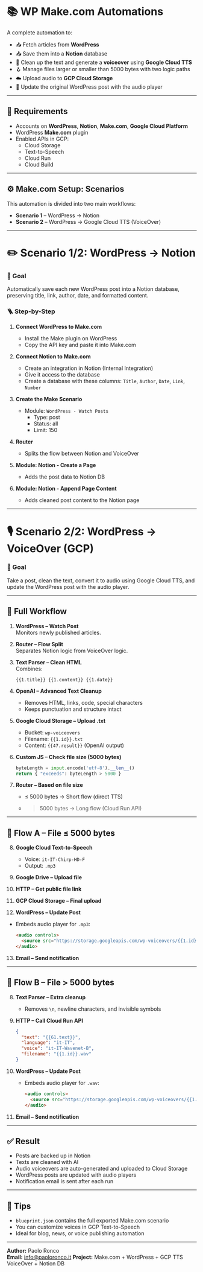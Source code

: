 # 📚 WP Make.com Automations

A complete automation to:
- 📥 Fetch articles from **WordPress**
- 📤 Save them into a **Notion** database
- 🧠 Clean up the text and generate a **voiceover** using **Google Cloud TTS**
- 🪝 Manage files larger or smaller than 5000 bytes with two logic paths
- ☁️ Upload audio to **GCP Cloud Storage**
- 🔁 Update the original WordPress post with the audio player

---

## 🧱 Requirements

- Accounts on **WordPress**, **Notion**, **Make.com**, **Google Cloud Platform**
- WordPress **Make.com** plugin
- Enabled APIs in GCP:
  - Cloud Storage
  - Text-to-Speech
  - Cloud Run
  - Cloud Build

---

## ⚙️ Make.com Setup: Scenarios

This automation is divided into two main workflows:

- **Scenario 1** – WordPress → Notion
- **Scenario 2** – WordPress → Google Cloud TTS (VoiceOver)

---

# ✏️ Scenario 1/2: WordPress → Notion

### 📌 Goal

Automatically save each new WordPress post into a Notion database, preserving title, link, author, date, and formatted content.

### 🪜 Step-by-Step

1. **Connect WordPress to Make.com**
   - Install the Make plugin on WordPress
   - Copy the API key and paste it into Make.com

2. **Connect Notion to Make.com**
   - Create an integration in Notion (Internal Integration)
   - Give it access to the database
   - Create a database with these columns: `Title`, `Author`, `Date`, `Link`, `Number`

3. **Create the Make Scenario**
   - Module: `WordPress - Watch Posts`
     - Type: post
     - Status: all
     - Limit: 150

4. **Router**
   - Splits the flow between Notion and VoiceOver

5. **Module: Notion - Create a Page**
   - Adds the post data to Notion DB

6. **Module: Notion - Append Page Content**
   - Adds cleaned post content to the Notion page

---

# 🎙️ Scenario 2/2: WordPress → VoiceOver (GCP)

### 📌 Goal

Take a post, clean the text, convert it to audio using Google Cloud TTS, and update the WordPress post with the audio player.

---

## 🔁 Full Workflow

1. **WordPress – Watch Post**  
   Monitors newly published articles.

2. **Router – Flow Split**  
   Separates Notion logic from VoiceOver logic.

3. **Text Parser – Clean HTML**  
   Combines:
   ```
   {{1.title}} {{1.content}} {{1.date}}
   ```

4. **OpenAI – Advanced Text Cleanup**
   - Removes HTML, links, code, special characters
   - Keeps punctuation and structure intact

5. **Google Cloud Storage – Upload .txt**
   - Bucket: `wp-voiceovers`
   - Filename: `{{1.id}}.txt`
   - Content: `{{47.result}}` (OpenAI output)

6. **Custom JS – Check file size (5000 bytes)**
   ```python
   byteLength = input.encode('utf-8').__len__()
   return { "exceeds": byteLength > 5000 }
   ```

7. **Router – Based on file size**
   - ≤ 5000 bytes → Short flow (direct TTS)
   - > 5000 bytes → Long flow (Cloud Run API)

---

## 🔽 Flow A – File ≤ 5000 bytes

8. **Google Cloud Text-to-Speech**
   - Voice: `it-IT-Chirp-HD-F`
   - Output: `.mp3`

9. **Google Drive – Upload file**

10. **HTTP – Get public file link**

11. **GCP Cloud Storage – Final upload**

12. **WordPress – Update Post**
   - Embeds audio player for `.mp3`:
     ```html
     <audio controls>
       <source src="https://storage.googleapis.com/wp-voiceovers/{{1.id}}.mp3" type="audio/mpeg">
     </audio>
     ```

13. **Email – Send notification**

---

## 🔼 Flow B – File > 5000 bytes

8. **Text Parser – Extra cleanup**
   - Removes `\n`, newline characters, and invisible symbols

9. **HTTP – Call Cloud Run API**
   ```json
   {
     "text": "{{61.text}}",
     "language": "it-IT",
     "voice": "it-IT-Wavenet-B",
     "filename": "{{1.id}}.wav"
   }
   ```

10. **WordPress – Update Post**
    - Embeds audio player for `.wav`:
      ```html
      <audio controls>
        <source src="https://storage.googleapis.com/wp-voiceovers/{{1.id}}.wav" type="audio/mpeg">
      </audio>
      ```

11. **Email – Send notification**

---

## ✅ Result

- Posts are backed up in Notion
- Texts are cleaned with AI
- Audio voiceovers are auto-generated and uploaded to Cloud Storage
- WordPress posts are updated with audio players
- Notification email is sent after each run

---

## 🧠 Tips

- `blueprint.json` contains the full exported Make.com scenario
- You can customize voices in GCP Text-to-Speech
- Ideal for blog, news, or voice publishing automation

---

**Author:** Paolo Ronco  
**Email:** info@paoloronco.it
**Project:** Make.com + WordPress + GCP TTS VoiceOver + Notion DB